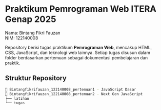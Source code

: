 # Praktikum Pemrograman Web ITERA Genap 2025
Nama: Bintang Fikri Fauzan <br>
NIM: 122140008

Repository berisi tugas praktikum **Pemrograman Web**, mencakup HTML, CSS, JavaScript, dan teknologi web lainnya. Setiap tugas disusun dalam folder berdasarkan pertemuan sebagai dokumentasi pembelajaran dan praktik.

## Struktur Repository
```sh
📂 Bintangfikrifauzan_122140008_pertemuan1 - JavaScript Dasar
📂 Bintangfikrifauzan_122140008_pertemuan2 - Next Gen JavaScript
├── latihan
└── tugas
```
